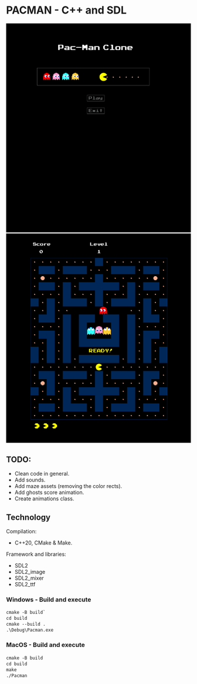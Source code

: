# PACMAN - C++ and SDL

![alt text](https://github.com/AlejandroSuau/cplus_cplus_pacman/blob/main/demo/main-menu.png "Main Menu")
![alt text](https://github.com/AlejandroSuau/cplus_cplus_pacman/blob/main/demo/game.png "Game")

## TODO:
- Clean code in general.
- Add sounds.
- Add maze assets (removing the color rects).
- Add ghosts score animation.
- Create animations class.

## Technology
Compilation:
* C++20, CMake & Make.

Framework and libraries:
* SDL2
* SDL2_image
* SDL2_mixer
* SDL2_ttf

### Windows - Build and execute

```
cmake -B build`
cd build
cmake --build .
.\Debug\Pacman.exe
```

### MacOS - Build and execute

```
cmake -B build
cd build
make
./Pacman
```
